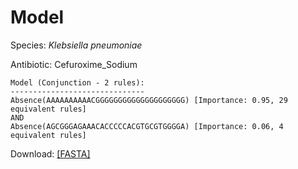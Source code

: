
# Model

Species: *Klebsiella pneumoniae*

Antibiotic: Cefuroxime_Sodium

```
Model (Conjunction - 2 rules):
------------------------------
Absence(AAAAAAAAAACGGGGGGGGGGGGGGGGGGGG) [Importance: 0.95, 29 equivalent rules]
AND
Absence(AGCGGGAGAAACACCCCCACGTGCGTGGGGA) [Importance: 0.06, 4 equivalent rules]

```

Download: [[FASTA]](./model.fasta)

